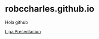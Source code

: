 # robccharles.github.io
Hola github

[Liga Presentacion](robccharles.github.io/ResponsablidadInst.slides.html)
